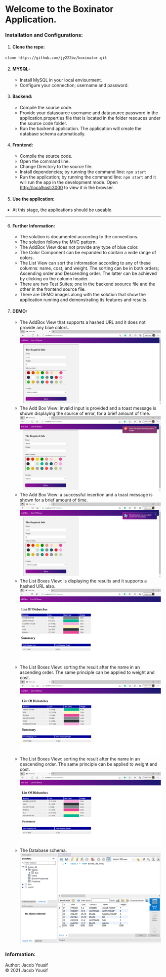 # Welcome to the Boxinator Application.

### Installation and Configurations:
1. #### Clone the repo:

~~~
clone https://github.com/jy222bz/boxinator.git
~~~

2. #### MYSQL:
    - Install MySQL in your local enviourment.
    - Configure your connection; username and password.

3. #### Backend:
    - Compile the source code.
    - Provide your datasource username and datasource password in the application.properties file that is located in the folder resouces under the source code folder.
    - Run the backend application. The application will create the database schema automatically.

4. #### Frontend:
    - Compile the source code.
    - Open the command line.
    - Change Directory to the source file.
    - Install dependencies; by running the command line: `npm start`
    - Run the application; by running the command line: `npm start` and it will run the app in the development mode. Open [http://localhost:3000](http://localhost:3000) to view it in the browser.

5. #### Use the application:
  -  At this stage, the applications should be useable.
___

6. #### Further Information:
   - The solution is documented according to the conventions.
   - The solution follows the MVC pattern.
   - The AddBox View does not provide any type of blue color.
   - The Color Component can be expanded to contain a wide range of colors. 
   - The List View can sort the information according to any of these columns: name, cost, and weight. The sorting can be in both orders; Ascending order and Descending order. The latter can be achieved by clicking on the column header.
   - There are two Test Suites; one in the backend soource file and the other in the frontend source file.
   - There are DEMO images along with the solution that show the application running and demonstrating its features and results.
   
7. #### DEMO:
   - The AddBox View that supports a hashed URL and it does not provide any blue colors. 
   ![image info](https://github.com/jy222bz/boxinator/blob/master/DemoImages/addbox.png)
   - The Add Box View: invalid input is provided and a toast message is shown displaying the source of error, for a brief amount of time. 
   ![image info](https://github.com/jy222bz/boxinator/blob/master/DemoImages/toast-message-when-the-weight-is-neg.png)
    - The Add Box View: a successful insertion and a toast message is shown for a brief amount of time.
   ![image info](https://github.com/jy222bz/boxinator/blob/master/DemoImages/toast-message-in-insertion.png)
   - The List Boxes View: is displaying the results and it supports a hashed URL also. 
   ![image info](https://github.com/jy222bz/boxinator/blob/master/DemoImages/listofboxes.png)
   - The List Boxes View: sorting the result after the name in an ascending order. The same principle can be applied to weight and cost.
   ![image info](https://github.com/jy222bz/boxinator/blob/master/DemoImages/listofboxes-sorting-names-in-acs.png)
   - The List Boxes View: sorting the result after the name in an descending order. The same principle can be applied to weight and cost.
   ![image info](https://github.com/jy222bz/boxinator/blob/master/DemoImages/listofboxes-sorting-names-in-des.png)
   - The Database schema. 
   ![image info](https://github.com/jy222bz/boxinator/blob/master/DemoImages/db.png)

### Information:
Author: Jacob Yousif <br>
&copy; 2021 Jacob Yousif
